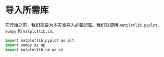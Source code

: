 # 导入所需库

在开始之前，我们需要为本实验导入必要的库。我们将使用 `matplotlib.pyplot`、`numpy` 和 `matplotlib.cm`。

```python
import matplotlib.pyplot as plt
import numpy as np
import matplotlib.cm as cm
```
